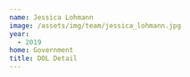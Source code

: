```yaml
---
name: Jessica Lohmann
image: /assets/img/team/jessica_lohmann.jpg
year:
  - 2019
home: Government
title: DOL Detail
---
```


